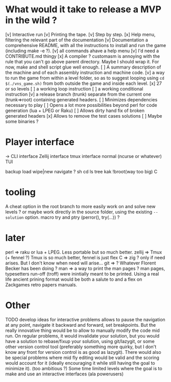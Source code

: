 # What would it take to release a MVP in the wild ?
[v] Interactive run
    [v] Printing the tape.
    [v] Step by step.
    [x] Help menu, filtering the relevant part of the documentation
[v] Documentation a comprehensive README, with all the instructions to install and run the game (including make -e ?).
	[v] all commands ahave a help menu
[v] I'd need a CONTRIBUTE.md thingy
[x] A compiler ? customasm is annoying with the rule that you can't go above parent directory. Maybe I should wrap it. For now, make and shell script glue well enough.
[ ] A summary description of the machine and of each assembly instruction and machine code.
[v] a way to run the game from within a level folder, so as to suggest looping using `cd $(./vns_game.sh)` from both outside the game and inside each level.
[x] 27 or so levels
    [ ] a working loop instruction
    [ ] a working conditional instruction
[v] a release branch (trunk) separate from the current one (trunk=>root) containing generated headers.
    [ ] Minimizes dependencies necessary to play
        [ ] Opens a lot more possibilities beyond perl for code generation (lua + LPEG or Raku)
    [ ] Allows dirty hand fix of broken generated headers
    [x] Allows to remove the test cases solutions
    [ ] Maybe some binaries ?


# Player interface
-> CLI interface
Zellij interface
tmux interface
normal (ncurse or whatever) TUI

backup load wipe|new
navigate ? sh cd ls tree kak !broot(way too big) C

# tooling
A cheat option in the root branch to more easily work on and solve new levels ? or maybe work directly in the source folder, using the existing `--solution` option.
macro try and ptry (perror(), try(...)) ?

# later
perl   => raku or lua + LPEG. Less portable but so much better.
zellij => Tmux (+ fennel ?) Tmux is so much better, fennel is just flex
C      => zig ? only if need arises. But I don't know when need will arise...
git    => ? Whatever Florent Becker has been doing ?
man    => a way to print the man pages ? man pages, typesetters run-off (troff) were inintially meant to be printed. Using a real life ancient prining format would be both a salute to and a flex on Zackgames retro papers manuals.

# Other

TODO develop ideas for interactive problems
allows to pause the navigation at any point, navigate it backward and forward, set breakpoints.
But the really innovative thing would be to allow to manually modify the code mid run. On regular problems, it would invalidate your solution, but you would have a solution to rebase/fixup your solution, using git/lazygit, or some other version control tool (preferably something more quirky, but I don't know any front for version control is as good as lazygit).
There would also be special problems where mid fly editing would be valid and the scoring would account for it (ideally encouraging it while still having the goal to minimize it).
(too ambitious ?) Some time limited levels where the goal is to make and use an interactive interfaces (ala powerusers)

